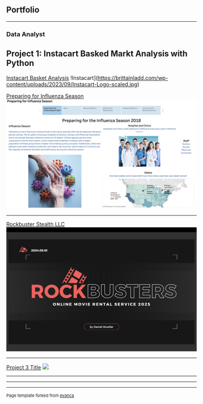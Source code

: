 ## Portfolio

---

### Data Analyst

## Project 1: Instacart Basked Markt Analysis with Python

[Instacart Basket Analysis](https://github.com/DanielsData91/Instacart-Basket-Analysis)
!Instacart](https://brittainladd.com/wp-content/uploads/2023/09/Instacart-Logo-scaled.jpg)

[Preparing for Influenza Season](https://public.tableau.com/shared/YQ6WCNN4P?:display_count=n&:origin=viz_share_link/)
<img src="images/Influenza Season_Project.png"/>

---
[Rockbuster Stealth LLC]([pdf/Rockbuster.pdf](https://github.com/DanielsData91/Rockbuster-Stealth-Project))
<img src="images/Rockbuster_Project.png"/>

---
[Project 3 Title](http://example.com/)
<img src="images/dummy_thumbnail.jpg?raw=true"/>

---



---




---
<p style="font-size:11px">Page template forked from <a href="https://github.com/evanca/quick-portfolio">evanca</a></p>
<!-- Remove above link if you don't want to attibute -->
